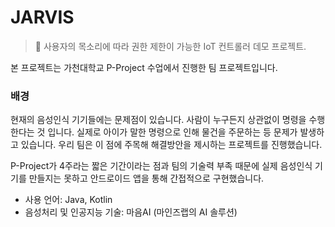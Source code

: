 # JARVIS
> :robot: 사용자의 목소리에 따라 권한 제한이 가능한 IoT 컨트롤러 데모 프로젝트.

본 프로젝트는 가천대학교 P-Project 수업에서 진행한 팀 프로젝트입니다.

### 배경
현재의 음성인식 기기들에는 문제점이 있습니다. 사람이 누구든지 상관없이 명령을 수행한다는 것 입니다. 실제로 아이가 말한 명령으로 인해 물건을 주문하는 등 문제가 발생하고 있습니다. 우리 팀은 이 점에 주목해 해결방안을 제시하는 프로젝트를 진행했습니다.

P-Project가 4주라는 짧은 기간이라는 점과 팀의 기술력 부족 때문에 실제 음성인식 기기를 만들지는 못하고 안드로이드 앱을 통해 간접적으로 구현했습니다.

* 사용 언어: Java, Kotlin
* 음성처리 및 인공지능 기술: 마음AI (마인즈랩의 AI 솔루션)